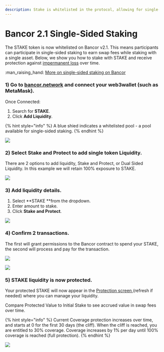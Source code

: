 ```yaml
---
description: Stake is whitelisted in the protocol, allowing for single-sided staking.
---
```


# Bancor 2.1 Single-Sided Staking

The STAKE token is now whitelisted on Bancor v2.1. This means participants can participate in single-sided staking to earn swap fees while staking with a single asset. Below, we show you how to stake with STAKE and receive protection against [impermanent loss](https://blog.bancor.network/beginners-guide-to-getting-rekt-by-impermanent-loss-7c9510cb2f22) over time.

:man\_raising\_hand: [More on single-sided staking on Bancor](https://blog.bancor.network/guide-single-sided-amm-staking-on-bancor-v2-1-93e6839959ba)

### 1) Go to [bancor.network](https://bancor.network) and connect your web3wallet (such as MetaMask).&#x20;

Once Connected:

1. Search for **STAKE**.
2. Click **Add Liquidity**.

{% hint style="info" %}
A blue shied indicates a whitelisted pool -  a pool available for single-sided staking.
{% endhint %}

![](../../../../.gitbook/assets/bancor-1.png)

### 2)  Select **Stake and Protect** to add single token Liquidity.

There are 2 options to add liquidity, Stake and Protect, or Dual Sided Liquidity. In this example we will retain 100% exposure to STAKE.

![](../../../../.gitbook/assets/bancor2.png)

### 3) Add liquidity details.

1. Select **STAKE **from the dropdown.
2. Enter amount to stake.
3. Click **Stake and Protect**.

![](../../../../.gitbook/assets/bancor3.png)

### 4) Confirm 2 transactions.

The first will grant permissions to the Bancor contract to spend your STAKE, the second will process and pay for the transaction.

![](../../../../.gitbook/assets/bancor4.png)

![](../../../../.gitbook/assets/bancor5.png)

### 5) STAKE liquidity is now protected.

Your protected STAKE will now appear in the [Protection screen](https://app.bancor.network/eth/protection),(refresh if needed) where you can manage your liquidity.&#x20;

Compare Protected Value to Initial Stake to see accrued value in swap fees over time.

{% hint style="info" %}
Current Coverage protection increases over time, and starts at 0 for the first 30 days (the cliff). When the cliff is reached, you are entitled to 30% coverage. Coverage increases by 1% per day until 100% coverage is reached (full protection).
{% endhint %}

![](../../../../.gitbook/assets/bancor6.png)
